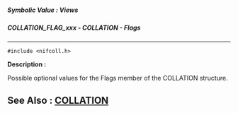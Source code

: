 ##### Symbolic Value : Views
##### COLLATION_FLAG_xxx - COLLATION - Flags
---
```
#include <nifcoll.h>
```
**Description :**

Possible optional values for the Flags member of the COLLATION structure.

**See Also :**
[COLLATION](/reference/Data/COLLATION)
---
